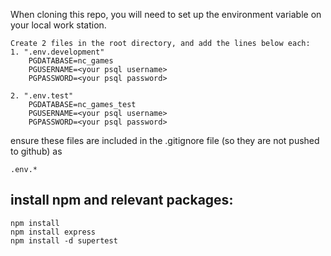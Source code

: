 

When cloning this repo, you will need to set up the environment variable on your local work station.

    Create 2 files in the root directory, and add the lines below each:
    1. ".env.development"
        PGDATABASE=nc_games
        PGUSERNAME=<your psql username>
        PGPASSWORD=<your psql password>

    2. ".env.test"
        PGDATABASE=nc_games_test
        PGUSERNAME=<your psql username>
        PGPASSWORD=<your psql password>

ensure these files are included in the .gitignore file (so they are not pushed to github) as

    .env.*

## install npm and relevant packages:

    npm install
    npm install express
    npm install -d supertest
